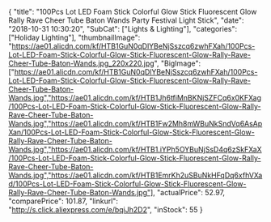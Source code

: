 {
	"title": "100Pcs Lot LED Foam Stick Colorful Glow Stick Fluorescent Glow Rally Rave Cheer Tube  Baton Wands Party Festival Light Stick",
	"date": "2018-10-31 10:30:20",
	"SubCat": ["Lights & Lighting"],
	"categories": ["Holiday Lighting"],
	"thumbnailImage": "https://ae01.alicdn.com/kf/HTB1GuN0qDlYBeNjSszcq6zwhFXah/100Pcs-Lot-LED-Foam-Stick-Colorful-Glow-Stick-Fluorescent-Glow-Rally-Rave-Cheer-Tube-Baton-Wands.jpg_220x220.jpg",
	"BigImage": ["https://ae01.alicdn.com/kf/HTB1GuN0qDlYBeNjSszcq6zwhFXah/100Pcs-Lot-LED-Foam-Stick-Colorful-Glow-Stick-Fluorescent-Glow-Rally-Rave-Cheer-Tube-Baton-Wands.jpg","https://ae01.alicdn.com/kf/HTB1Jh6tfiMnBKNjSZFCq6x0KFXag/100Pcs-Lot-LED-Foam-Stick-Colorful-Glow-Stick-Fluorescent-Glow-Rally-Rave-Cheer-Tube-Baton-Wands.jpg","https://ae01.alicdn.com/kf/HTB1Fw2Mh8mWBuNkSndVq6AsApXan/100Pcs-Lot-LED-Foam-Stick-Colorful-Glow-Stick-Fluorescent-Glow-Rally-Rave-Cheer-Tube-Baton-Wands.jpg","https://ae01.alicdn.com/kf/HTB1.iYPh5OYBuNjSsD4q6zSkFXaX/100Pcs-Lot-LED-Foam-Stick-Colorful-Glow-Stick-Fluorescent-Glow-Rally-Rave-Cheer-Tube-Baton-Wands.jpg","https://ae01.alicdn.com/kf/HTB1EmrKh2uSBuNkHFqDq6xfhVXad/100Pcs-Lot-LED-Foam-Stick-Colorful-Glow-Stick-Fluorescent-Glow-Rally-Rave-Cheer-Tube-Baton-Wands.jpg"],
	"actualPrice": 52.97,
	"comparePrice": 101.87,
	"linkurl": "http://s.click.aliexpress.com/e/bqiJh2D2",
	"inStock": 55
}

